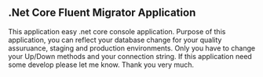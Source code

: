 ## .Net Core Fluent Migrator Application

This application easy .net core console application. Purpose of this application, you can reflect your database 
change for your quality assuruance, staging and production environments. Only you have to change your Up/Down 
methods and your connection string. If this application need some develop please let me know. Thank you very much.
